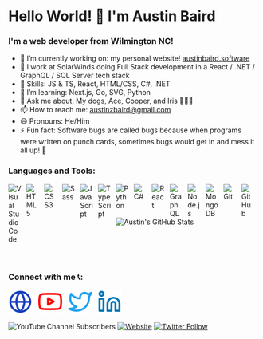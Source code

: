 # Hello World! 👋 I'm Austin Baird
### I'm a web developer from Wilmington NC!


- 🔭 I’m currently working on: my personal website! [austinbaird.software](https://austinbaird.software)
- 🏢 I work at SolarWinds doing Full Stack development in a React / .NET / GraphQL / SQL Server tech stack
- 💪 Skills: JS & TS, React, HTML/CSS, C#, .NET
- 🌱 I’m learning: Next.js, Go, SVG, Python
- 💬 Ask me about: My dogs, Ace, Cooper, and Iris 🐶🐶🐶
- 📫 How to reach me: austinzbaird@gmail.com
- 😄 Pronouns: He/Him
- ⚡ Fun fact: Software bugs are called bugs because when programs were written on punch cards, sometimes bugs would get in and mess it all up! 🐛

### Languages and Tools:

<img align="left" alt="Visual Studio Code" width="26px" src="https://cdn.jsdelivr.net/gh/devicons/devicon/icons/vscode/vscode-original.svg" style="padding-right:10px;" />
<img align="left" alt="HTML5" width="26px" src="https://cdn.jsdelivr.net/gh/devicons/devicon/icons/html5/html5-original.svg" style="padding-right:10px;" />
<img align="left" alt="CSS3" width="26px" src="https://cdn.jsdelivr.net/gh/devicons/devicon/icons/css3/css3-original.svg" style="padding-right:10px;" />
<img align="left" alt="Sass" width="26px" src="https://cdn.jsdelivr.net/gh/devicons/devicon/icons/sass/sass-original.svg" style="padding-right:10px;" />
<img align="left" alt="JavaScript" width="26px" src="https://cdn.jsdelivr.net/gh/devicons/devicon/icons/javascript/javascript-original.svg" style="padding-right:10px;" />
<img align="left" alt="TypeScript" width="26px" src="https://cdn.jsdelivr.net/gh/devicons/devicon/icons/typescript/typescript-original.svg" style="padding-right:10px;" />
<img align="left" alt="Python" width="26px" src="https://cdn.jsdelivr.net/gh/devicons/devicon/icons/python/python-original.svg" style="padding-right:10px;" />
<img align="left" alt="C#" width="26px" src="https://cdn.jsdelivr.net/gh/devicons/devicon/icons/csharp/csharp-original.svg" style="padding-right:10px;" />
<img align="left" alt="React" width="26px" src="https://cdn.jsdelivr.net/gh/devicons/devicon/icons/react/react-original.svg" style="padding-right:10px;" />
<img align="left" alt="GraphQL" width="26px" src="https://cdn.jsdelivr.net/gh/devicons/devicon/icons/graphql/graphql-plain.svg" style="padding-right:10px;" />
<img align="left" alt="Node.js" width="26px" src="https://cdn.jsdelivr.net/gh/devicons/devicon/icons/nodejs/nodejs-original.svg" style="padding-right:10px;" />
<img align="left" alt="MongoDB" width="26px" src="https://cdn.jsdelivr.net/gh/devicons/devicon/icons/mongodb/mongodb-original.svg" style="padding-right:10px;" />
<img align="left" alt="Git" width="26px" src="https://cdn.jsdelivr.net/gh/devicons/devicon/icons/git/git-original.svg" style="padding-right:10px;" />
<img align="left" alt="GitHub" width="26px" src="https://user-images.githubusercontent.com/3369400/139448065-39a229ba-4b06-434b-bc67-616e2ed80c8f.png" style="padding-right:10px;" />

<br />
<br />

  <img align="left" alt="Austin's GitHub Stats" src="https://github-readme-stats.vercel.app/api?username=austinb12&show_icons=true&hide_border=false&title_color=eff8ff&icon_color=5ce973&bg_color=09131B&text_color=eff8ff&border_color=0c1a25" />

<br />
<br />
<br />
<br />
<br />
<br />
<br />

### Connect with me 📞:

[![website](./img/globe-light.svg)](https://austinbaird.software)&nbsp;&nbsp;&nbsp;[![website](./img/youtube-light.svg)](https://www.youtube.com/channel/UCU0CitVYVrFqdpJqmZzEL_Q)&nbsp;&nbsp;&nbsp;[![website](./img/twitter-light.svg)](https://twitter.com/Austinbaird21)&nbsp;&nbsp;&nbsp;[![website](./img/linkedin-light.svg)](https:/www.linkedin.com/in/%F0%9F%92%BB-austin-baird-2a1490171/)

[website]: https://austinbaird.software
[twitter]: https://twitter.com/Austinbaird21
[youtube]: https://www.youtube.com/channel/UCU0CitVYVrFqdpJqmZzEL_Q
[linkedin]: https://www.linkedin.com/in/%F0%9F%92%BB-austin-baird-2a1490171/

![YouTube Channel Subscribers](https://img.shields.io/youtube/channel/subscribers/UCU0CitVYVrFqdpJqmZzEL_Q?logo=youtube&logoColor=red&style=for-the-badge)
[![Website](https://img.shields.io/website?label=austinbaird.software&style=for-the-badge&url=https%3A%2F%2Fcodestackr.com)](https://austinbaird.software)
[![Twitter Follow](https://img.shields.io/twitter/follow/austinbaird21?color=1DA1F2&logo=twitter&style=for-the-badge)](https://twitter.com/Austinbaird21)



